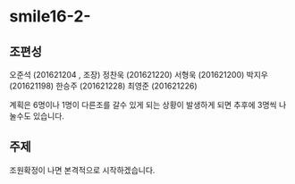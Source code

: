 # smile16-2-

## 조편성
오준석 (201621204 , 조장)
정찬욱 (201621220)
서형욱 (201621200)
박지우 (201621198)
한승주 (201621228)
최영준 (201621226)

계획은 6명이나 1명이 다른조를 갈수 있게 되는 상황이 발생하게 되면 추후에 3명씩 나눌수도 있습니다.

## 주제
조원확정이 나면 본격적으로 시작하겠습니다.
